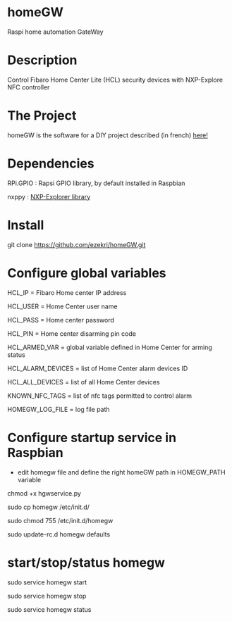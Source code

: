 # homeGW
Raspi home automation GateWay

# Description 
Control Fibaro Home Center Lite (HCL) security devices with NXP-Explore NFC controller 

# The Project
homeGW is the software for a DIY project described (in french) [here!](http://www.domotique-fibaro.fr/index.php/topic/7207-passerelle-nfc-pour-home-center/)


# Dependencies
RPi.GPIO : Rapsi GPIO library, by default installed in Raspbian

nxppy : [NXP-Explorer library](https://github.com/svvitale/nxppy)


# Install
git clone https://github.com/ezekri/homeGW.git

# Configure global variables

HCL_IP = Fibaro Home center IP address

HCL_USER = Home Center user name

HCL_PASS = Home center password

HCL_PIN = Home center disarming pin code

HCL_ARMED_VAR = global variable defined in Home Center for arming status  

HCL_ALARM_DEVICES = list of Home Center alarm devices ID

HCL_ALL_DEVICES = list of all Home Center devices

KNOWN_NFC_TAGS = list of nfc tags permitted to control alarm 

HOMEGW_LOG_FILE = log file path

# Configure startup service in Raspbian

- edit homegw file and define the right homeGW path in HOMEGW_PATH variable

chmod +x hgwservice.py

sudo cp homegw /etc/init.d/

sudo chmod 755 /etc/init.d/homegw

sudo update-rc.d homegw defaults

# start/stop/status homegw
sudo service homegw start

sudo service homegw stop

sudo service homegw status


